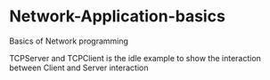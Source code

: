 # Network-Application-basics
Basics of Network programming

TCPServer and TCPClient is the idle example to show the interaction between Client and Server interaction
